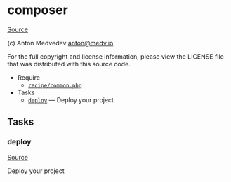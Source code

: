 <!-- DO NOT EDIT THIS FILE! -->
<!-- Instead edit recipe/composer.php -->
<!-- Then run bin/docgen -->

# composer

[Source](recipe/composer.php)

(c) Anton Medvedev <anton@medv.io>

For the full copyright and license information, please view the LICENSE
file that was distributed with this source code.


* Require
  * [`recipe/common.php`](#recipe/common.php)
* Tasks
  * [`deploy`](#deploy) — Deploy your project


## Tasks
### deploy
[Source](recipe/composer.php#L13)

Deploy your project



